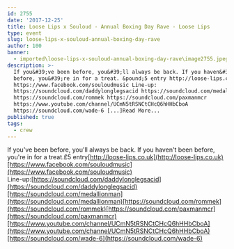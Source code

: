 ```yaml
---
id: 2755
date: '2017-12-25'
title: Loose Lips x Souloud - Annual Boxing Day Rave - Loose Lips
type: event
slug: loose-lips-x-souloud-annual-boxing-day-rave
author: 100
banner:
  - imported\loose-lips-x-souloud-annual-boxing-day-rave\image2755.jpeg
description: >-
  If you&#39;ve been before, you&#39;ll always be back. If you haven&#39;t been
  before, you&#39;re in for a treat. &pound;5 entry http://loose-lips.co.uk
  https://www.facebook.com/souloudmusic Line-up:
  https://soundcloud.com/daddylonglegsacid https://soundcloud.com/medallionman
  https://soundcloud.com/rommek https://soundcloud.com/paxmanmcr
  https://www.youtube.com/channel/UCmN5tRSNCtCHcQ6hHHbCboA
  https://soundcloud.com/wade-6 [...]Read More...
published: true
tags:
  - crew
---
```

If you've been before, you'll always be back. If you haven't been before, you're in for a treat.£5 entry[http://loose-lips.co.uk](http://loose-lips.co.uk)[https://www.facebook.com/souloudmusic](https://www.facebook.com/souloudmusic)  
Line-up:[https://soundcloud.com/daddylonglegsacid](https://soundcloud.com/daddylonglegsacid)[https://soundcloud.com/medallionman](https://soundcloud.com/medallionman)[https://soundcloud.com/rommek](https://soundcloud.com/rommek)[https://soundcloud.com/paxmanmcr](https://soundcloud.com/paxmanmcr)[https://www.youtube.com/channel/UCmN5tRSNCtCHcQ6hHHbCboA](https://www.youtube.com/channel/UCmN5tRSNCtCHcQ6hHHbCboA)[https://soundcloud.com/wade-6](https://soundcloud.com/wade-6)